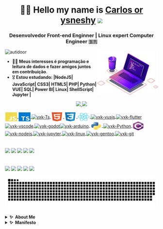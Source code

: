 <h1 align="center">🧑‍💻 Hello my name is  <a href="https://github.com/ysneshy" target="_blank">Carlos or ysneshy</a>
<img src="https://github.com/blackcater/blackcater/raw/main/images/Hi.gif" height="32"/></h1>
<h3 align="center">Desenvolvedor Front-end Enginner | Linux expert Computer Engineer 🇧🇷 </h3>

<img src="https://github.com/ysneshy/ysneshy/blob/main/.github/computer-illustration.png" min-width="200px" max-width="200px" width="200px" align="right" alt="Computador YsneshyCode">

![autidoor](https://readme-typing-svg.demolab.com?font=Fira+Code&pause=1000&color=1AA216&width=435&lines=%3C+Sejam+Bem+vindo+ao+meu+Github+%2F+%3E;Aqui+todos+somos+um+e+um+somos+todos+)

- 🧑‍💻 **Meus interesses é programação e leitura de dados e fazer amigos juntos em contribuição**.
- 🎖️ **Estou estudando: |NodeJS| JavaScript| CSS3| HTML5| PHP| Python| VUE| SQL| Power BI| Linux| ShellScript| Jupyter |**

<div align="center">
  <a href="https://github.com/ysneshy">

  <img height="170em" src="https://github-readme-stats.vercel.app/api?username=ysneshy&show_icons=true&theme=merko&include_all_commits=true&count_private=true"/>
  <img height="170em" src="https://github-readme-stats.vercel.app/api/top-langs/?username=ysneshy&layout=compact&langs_count=7&theme=merko"/>
</div>
<div style="display: inline_block"><br>
 <img align="center" alt="yxk-Js" height="30" width="40" src="https://raw.githubusercontent.com/devicons/devicon/master/icons/javascript/javascript-plain.svg">
 <img align="center" alt="yxk-Ts" height="30" width="40" src="https://raw.githubusercontent.com/devicons/devicon/master/icons/typescript/typescript-plain.svg">
<img align="center" alt="yxk-Ts" height="30" width="40" src="https://cdn.jsdelivr.net/gh/devicons/devicon/icons/laravel/laravel-plain.svg" />
<img align="center" alt="yxk-HTML5" height="30" width="40" src="https://raw.githubusercontent.com/devicons/devicon/master/icons/html5/html5-original.svg">
 <img align="center" alt="yxk-CSS3" height="30" width="40" src="https://raw.githubusercontent.com/devicons/devicon/master/icons/css3/css3-original.svg">
  <img align="center" alt="yxk-React" height="30" width="40" src="https://raw.githubusercontent.com/devicons/devicon/master/icons/react/react-original.svg"> 
 <img align="center" alt="yxk-vusjs" height="30" width="40" src="https://cdn.jsdelivr.net/gh/devicons/devicon/icons/vuejs/vuejs-original.svg" />
 <img align="center" alt="yxk-flutter" height="30" width="40" src="https://cdn.jsdelivr.net/gh/devicons/devicon/icons/flutter/flutter-original.svg" />  
  <img align="center" alt="yxk-vscode" height="30" width="40" src="https://cdn.jsdelivr.net/gh/devicons/devicon/icons/vscode/vscode-original.svg" />   
  <img align="center" alt="yxk-godot" height="30" width="40" src="https://cdn.jsdelivr.net/gh/devicons/devicon/icons/godot/godot-original.svg" /><img align="center" alt="yxk-arduino" height="30" width="40" src="https://cdn.jsdelivr.net/gh/devicons/devicon/icons/arduino/arduino-original-wordmark.svg" /> <img align="center" alt="yxk-Python" height="30" width="40" src="https://raw.githubusercontent.com/devicons/devicon/master/icons/python/python-original.svg">
 <img align="center" alt="yxk-Python" height="30" width="40" src="https://cdn.jsdelivr.net/gh/devicons/devicon/icons/php/php-original.svg" />
 <img align="center" alt="yxk-Csharp" height="30" width="40" src="https://raw.githubusercontent.com/devicons/devicon/master/icons/csharp/csharp-original.svg">
  <img align="center" alt="yxk-nodejs" height="30" width="40"src="https://cdn.jsdelivr.net/gh/devicons/devicon/icons/nodejs/nodejs-original.svg" />
  <img align="center" alt="yxk-jupyter" height="30" width="40" src="https://cdn.jsdelivr.net/gh/devicons/devicon/icons/jupyter/jupyter-original-wordmark.svg" />
   <img align="center" alt="yxk-linux" height="30" width="40" src="https://cdn.jsdelivr.net/gh/devicons/devicon/icons/linux/linux-original.svg" />
  <img align="center" alt="yxk-gentoo" height="30" width="40" src="https://cdn.jsdelivr.net/gh/devicons/devicon/icons/gentoo/gentoo-plain.svg" />
  <img align="center" alt="yxk-git" height="30" width="40" src="https://www.vectorlogo.zone/logos/git-scm/git-scm-icon.svg" /> 
  </div>
  
  #
  
<div>
  <a href="https://www.youtube.com/channel/UCiZ5qCAO5aATSZD8XjLz1pQ" target="_blank"><img src="https://img.shields.io/badge/YouTube-FF0000?style=for-the-badge&logo=youtube&logoColor=white" target="_blank"></a>
  <a href="https://instagram.com/ysneshy" target="_blank"><img src="https://img.shields.io/badge/-Instagram-%23E4405F?style=for-the-badge&logo=instagram&logoColor=white" target="_blank"></a>
  <a href = "mailto:ysneshy@gmail.com"><img src="https://img.shields.io/badge/-Gmail-%23333?style=for-the-badge&logo=gmail&logoColor=white" target="_blank"></a>
  <a href="https://www.linkedin.com/in/ysneshy" target="_blank"><img src="https://img.shields.io/badge/-LinkedIn-%230077B5?style=for-the-badge&logo=linkedin&logoColor=white" target="_blank"></a>
  <a href="https://www.facebook.com/ysneshy" target="_blank"><img src="https://img.shields.io/badge/Facebook-1877F2?style=for-the-badge&logo=facebook&logoColor=white" target="_blank"></a>
 
 <!-- ![GitHub Org's stars](https://img.shields.io/github/stars/ysneshy?style=social)  <a href="#"> -->
  #
<img height="160em" src="https://github-profile-summary-cards.vercel.app/api/cards/productive-time?username=ysneshy&theme=solarized_dark"/>
<img height="160em" src="https://github-profile-summary-cards.vercel.app/api/cards/profile-details?username=ysneshy&theme=solarized_dark"/>
<img height="160em" src="https://github-profile-summary-cards.vercel.app/api/cards/most-commit-language?username=ysneshy&theme=solarized_dark"/>
<img height="160em" src="https://github-profile-summary-cards.vercel.app/api/cards/repos-per-language?username=ysneshy&theme=solarized_dark"/>
<img height="160em" src="https://github-profile-summary-cards.vercel.app/api/cards/stats?username=ysneshy&theme=solarized_dark"/>

![Snake animation](https://github.com/ysneshy/ysneshy/blob/main/github-contribution-grid-snake.svg)

<details>
  <summary><b>✨&nbsp;&nbsp;About&nbsp;Me</b></summary>
  <br/>
  
![Badge em Desenvolvimento](http://img.shields.io/static/v1?label=STATUS&message=EM%20DESENVOLVIMENTO&color=GREEN&style=for-the-badge)

</details> 

<details>
  <summary><b>✨&nbsp;&nbsp;Manifesto</b></summary>
  <br/>
  
![Badge em Desenvolvimento](http://img.shields.io/static/v1?label=STATUS&message=EM%20DESENVOLVIMENTO&color=GREEN&style=for-the-badge)


</details> 
</div> 
</div>


